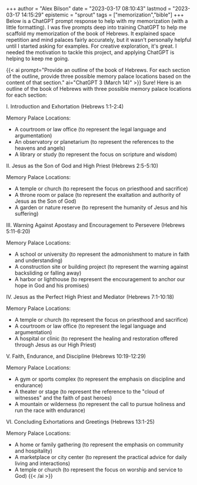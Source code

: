 +++
author = "Alex Bilson"
date = "2023-03-17 08:10:43"
lastmod = "2023-03-17 14:15:29"
epistemic = "sprout"
tags = ["memorization","bible"]
+++
Below is a ChatGPT prompt response to help with my memorization (with a little formatting). I was five prompts deep into training ChatGPT to help me scaffold my memorization of the book of Hebrews. It explained space repetition and mind palaces fairly accurately, but it wasn't personally helpful until I started asking for examples. For creative exploration, it's great. I needed the motivation to tackle this project, and applying ChatGPT is helping to keep me going.

{{< ai prompt="Provide an outline of the book of Hebrews. For each section of the outline, provide three possible memory palace locations based on the content of that section." ai="ChatGPT 3 (March 14)" >}}
Sure! Here is an outline of the book of Hebrews with three possible memory palace locations for each section:

I. Introduction and Exhortation (Hebrews 1:1-2:4)

Memory Palace Locations:

- A courtroom or law office (to represent the legal language and argumentation)
- An observatory or planetarium (to represent the references to the heavens and angels)
- A library or study (to represent the focus on scripture and wisdom)

II. Jesus as the Son of God and High Priest (Hebrews 2:5-5:10)

Memory Palace Locations:

- A temple or church (to represent the focus on priesthood and sacrifice)
- A throne room or palace (to represent the exaltation and authority of Jesus as the Son of God)
- A garden or nature reserve (to represent the humanity of Jesus and his suffering)

III. Warning Against Apostasy and Encouragement to Persevere (Hebrews 5:11-6:20)

Memory Palace Locations:

- A school or university (to represent the admonishment to mature in faith and understanding)
- A construction site or building project (to represent the warning against backsliding or falling away)
- A harbor or lighthouse (to represent the encouragement to anchor our hope in God and his promises)

IV. Jesus as the Perfect High Priest and Mediator (Hebrews 7:1-10:18)

Memory Palace Locations:

- A temple or church (to represent the focus on priesthood and sacrifice)
- A courtroom or law office (to represent the legal language and argumentation)
- A hospital or clinic (to represent the healing and restoration offered through Jesus as our High Priest)

V. Faith, Endurance, and Discipline (Hebrews 10:19-12:29)

Memory Palace Locations:

- A gym or sports complex (to represent the emphasis on discipline and endurance)
- A theater or stage (to represent the reference to the "cloud of witnesses" and the faith of past heroes)
- A mountain or wilderness (to represent the call to pursue holiness and run the race with endurance)

VI. Concluding Exhortations and Greetings (Hebrews 13:1-25)

Memory Palace Locations:

- A home or family gathering (to represent the emphasis on community and hospitality)
- A marketplace or city center (to represent the practical advice for daily living and interactions)
- A temple or church (to represent the focus on worship and service to God)
{{< /ai >}}
